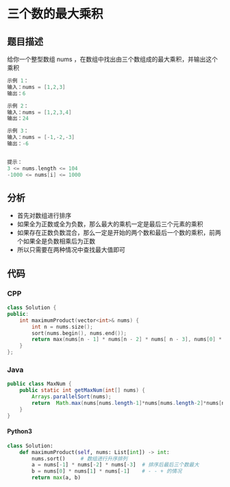 # 三个数的最大乘积

## 题目描述
给你一个整型数组 nums ，在数组中找出由三个数组成的最大乘积，并输出这个乘积

```c
示例 1：
输入：nums = [1,2,3]
输出：6

示例 2：
输入：nums = [1,2,3,4]
输出：24

示例 3：
输入：nums = [-1,-2,-3]
输出：-6


提示：
3 <= nums.length <= 104
-1000 <= nums[i] <= 1000
```

## 分析
- 首先对数组进行排序
- 如果全为正数或全为负数，那么最大的乘机一定是最后三个元素的乘积
- 如果存在正数负数混合，那么一定是开始的两个数和最后一个数的乘积，前两个如果全是负数相乘后为正数
- 所以只需要在两种情况中查找最大值即可

## 代码
### CPP
```cpp
class Solution {
public:
    int maximumProduct(vector<int>& nums) {
        int n = nums.size();
        sort(nums.begin(), nums.end());
        return max(nums[n - 1] * nums[n - 2] * nums[ n - 3], nums[0] * nums[1] * nums[n - 1]);
    }
};
```
### Java
```Java
public class MaxNum {	
	public static int getMaxNum(int[] nums) {
		Arrays.parallelSort(nums);
		return  Math.max(nums[nums.length-1]*nums[nums.length-2]*nums[nums.length-3], nums[0]*nums[1]*nums[nums.length-1]);
	}
}
```
#### Python3
```python
class Solution:
    def maximumProduct(self, nums: List[int]) -> int:
        nums.sort()     # 数组进行升序排列
        a = nums[-1] * nums[-2] * nums[-3]  # 排序后最后三个数最大
        b = nums[0] * nums[1] * nums[-1]    # - - + 的情况
        return max(a, b)
```
